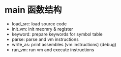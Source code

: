 # main 函数结构

- load_src: load source code
- init_vm: init meomry & register
- keyword: prepare keywords for symbol table
- parse: parse and vm instructions
- write_as: print assembles (vm instructions) (debug)
- run_vm: run vm and execute instructions